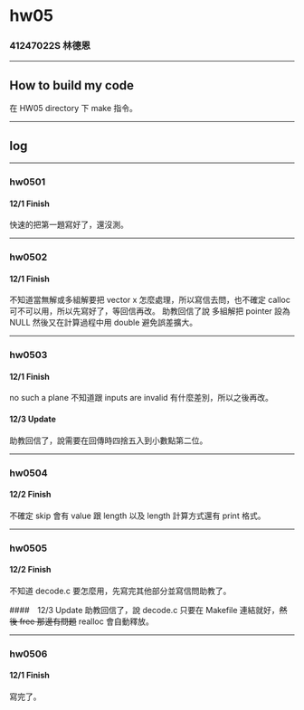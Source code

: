 hw05
===

### 41247022S 林德恩

---

## How to build my code
在 HW05 directory 下 make 指令。

---

## log

---

### hw0501

#### 12/1 Finish
快速的把第一題寫好了，還沒測。

----

### hw0502

#### 12/1 Finish
不知道當無解或多組解要把 vector x 怎麼處理，所以寫信去問，也不確定 calloc 可不可以用，所以先寫好了，等回信再改。
助教回信了說 多組解把 pointer 設為 NULL
然後又在計算過程中用 double 避免誤差擴大。

----

### hw0503

#### 12/1 Finish
no such a plane 不知道跟 inputs are invalid 有什麼差別，所以之後再改。

#### 12/3 Update
助教回信了，說需要在回傳時四捨五入到小數點第二位。

----

### hw0504

#### 12/2 Finish
不確定 skip 會有 value 跟 length 以及 length 計算方式還有 print 格式。

----

### hw0505

#### 12/2 Finish
不知道 decode.c 要怎麼用，先寫完其他部分並寫信問助教了。

####　12/3 Update
助教回信了，說 decode.c 只要在 Makefile 連結就好，~~然後 free 那邊有問題~~ realloc 會自動釋放。

----

### hw0506

#### 12/1 Finish
寫完了。